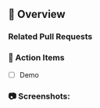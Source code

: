 ## :round_pushpin: Overview

### Related Pull Requests
<!--- PRs can be referenced using Github Links by starting with a `#` -->

### :station: Action Items
- [ ] Demo

### :camera: Screenshots:
